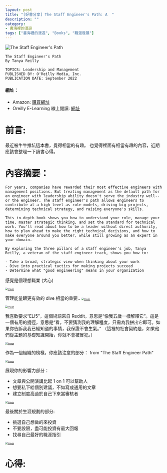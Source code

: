 ```yaml
---
layout: post
title: "[好書分享] The Staff Engineer's Path: A  "
description: ""
category: 
- 書海裡的漫遊
tags: ["書海裡的漫遊", "Books", "職涯發展"]
---
```


![The Staff Engineer's Path](../images/2022/400w.jpeg)



```
The Staff Engineer's Path
By Tanya Reilly

TOPICS: Leadership and Management
PUBLISHED BY: O'Reilly Media, Inc.
PUBLICATION DATE: September 2022
```

#### 網址：

- Amazon: [購買網址](https://www.amazon.com/Staff-Engineers-Path-Individual-Contributors/dp/1098118731)
- Oreilly E-Learning 線上閱讀: [網址](https://learning.oreilly.com/library/view/the-staff-engineers/9781098118723/)

# 前言:

最近被牛牛推坑這本書，覺得相當的有趣。 也覺得裡面有相當有趣的內容，近期應該會整理一下讀書心得。



# 內容摘要：

```
For years, companies have rewarded their most effective engineers with management positions. But treating management as the default path for an engineer with leadership ability doesn't serve the industry well--or the engineer. The staff engineer's path allows engineers to contribute at a high level as role models, driving big projects, determining technical strategy, and raising everyone's skills.

This in-depth book shows you how to understand your role, manage your time, master strategic thinking, and set the standard for technical work. You'll read about how to be a leader without direct authority, how to plan ahead to make the right technical decisions, and how to make everyone around you better, while still growing as an expert in your domain.

By exploring the three pillars of a staff engineer's job, Tanya Reilly, a veteran of the staff engineer track, shows you how to:

- Take a broad, strategic view when thinking about your work
- Dive into practical tactics for making projects succeed
- Determine what "good engineering" means in your organization

```

感覺是個理想職業 (大心)

[<img src="../images/2022/F4tbfaIasAE4MoA.jpg" alt="Image" style="zoom:50%;" />](https://pbs.twimg.com/media/F4tbfaIasAE4MoA.jpg)

管理能量跟更有效的 dive 相當的重要..
[<img src="../images/2022/F40tmDPbwAAZixe.jpg" alt="Image" style="zoom:50%;" />](https://pbs.twimg.com/media/F40tmDPbwAAZixe.jpg)

[<img src="../images/2022/F40tmndbgAAscw3.jpg" alt="Image" style="zoom:50%;" />](https://pbs.twimg.com/media/F40tmndbgAAscw3.jpg)

我喜歡要求“ELI5”，這個術語來自 Reddit，意思是“像我五歲一樣解釋它”。這是一個有用的捷徑，意思是“看，不要猜測我的理解程度，只需為我拼出它即可。如果你告訴我我已經知道的事情，我保證不會生氣。” （這裡的社會契約是，如果他們從主題的基礎知識開始，你就不會被冒犯。）



[<img src="../images/2022/F5TkEpobsAAd6rt.png" alt="Image" style="zoom:50%;" />](https://pbs.twimg.com/media/F5TkEpobsAAd6rt.png)

作為一個組織的榜樣，你應該注意的部分： from "The Staff Engineer Path"



[<img src="../images/2022/F5To1t7a0AA1xOi.jpg" alt="Image" style="zoom:50%;" />](https://pbs.twimg.com/media/F5To1t7a0AA1xOi.jpg)

展現你的影響力部分：

- 文章與公開演講比起 1 on 1 可以幫助人
- 想要私下給個別建議，不如寫成通用的文章
- 建立制度高過於自己下來當審核者

[<img src="../images/2022/F5ZCpqaa8AA8b3L.png" alt="Image" style="zoom:50%;" />](https://pbs.twimg.com/media/F5ZCpqaa8AA8b3L.png)

最後關於生涯規劃的部分:

- 挑選自己想做的來投資
- 不要設限，盡可能投資有最大回報
- 找尋自己最好的職涯指引

[<img src="../images/2022/F5ZGLhFasAASH3H.png" alt="Image" style="zoom:50%;" />](https://pbs.twimg.com/media/F5ZGLhFasAASH3H.png)




# 心得:

